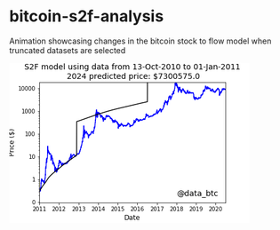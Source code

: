 # bitcoin-s2f-analysis
Animation showcasing changes in the bitcoin stock to flow model when truncated datasets are selected




![Animation](stock2flowmodel.gif)

